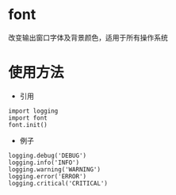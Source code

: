 # font
改变输出窗口字体及背景颜色，适用于所有操作系统

# 使用方法
* 引用
```
import logging
import font
font.init()
```
* 例子
```
logging.debug('DEBUG')
logging.info('INFO')
logging.warning('WARNING')
logging.error('ERROR')
logging.critical('CRITICAL')
```
